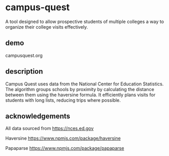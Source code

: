 # campus-quest
A tool designed to allow prospective students of multiple colleges a way to organize their college visits effectively.

## demo

campusquest.org

## description

Campus Quest uses data from the National Center for Education Statistics. The algorithm groups schools by proximity by calculating the distance between them using the haversine formula. It efficiently plans visits for students with long lists, reducing trips where possible.

## acknowledgements
All data sourced from https://nces.ed.gov

Haversine https://www.npmjs.com/package/haversine

Papaparse https://www.npmjs.com/package/papaparse
